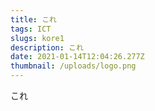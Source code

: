 ```yaml
---
title: これ
tags: ICT
slugs: kore1
description: これ
date: 2021-01-14T12:04:26.277Z
thumbnail: /uploads/logo.png
---
```

これ